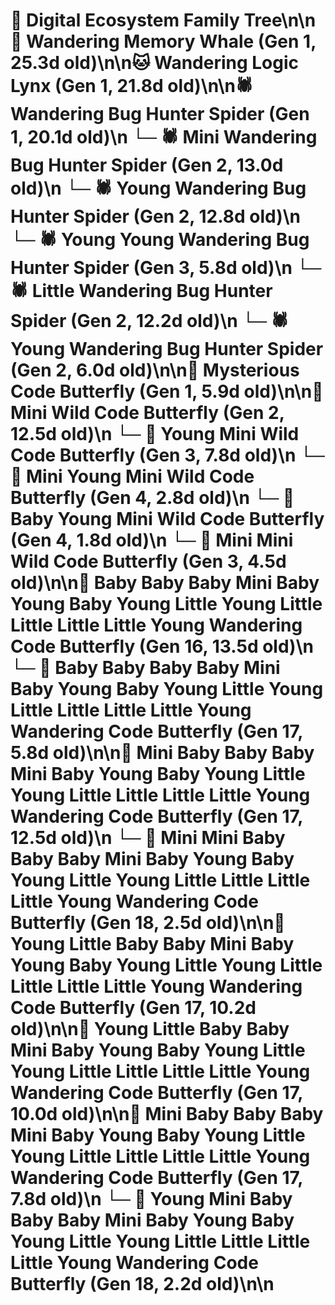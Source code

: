 # 🌳 Digital Ecosystem Family Tree\n\n🐋 Wandering Memory Whale (Gen 1, 25.3d old)\n\n🐱 Wandering Logic Lynx (Gen 1, 21.8d old)\n\n🕷️ Wandering Bug Hunter Spider (Gen 1, 20.1d old)\n  └─ 🕷️ Mini Wandering Bug Hunter Spider (Gen 2, 13.0d old)\n  └─ 🕷️ Young Wandering Bug Hunter Spider (Gen 2, 12.8d old)\n    └─ 🕷️ Young Young Wandering Bug Hunter Spider (Gen 3, 5.8d old)\n  └─ 🕷️ Little Wandering Bug Hunter Spider (Gen 2, 12.2d old)\n  └─ 🕷️ Young Wandering Bug Hunter Spider (Gen 2, 6.0d old)\n\n🦋 Mysterious Code Butterfly (Gen 1, 5.9d old)\n\n🦋 Mini Wild Code Butterfly (Gen 2, 12.5d old)\n  └─ 🦋 Young Mini Wild Code Butterfly (Gen 3, 7.8d old)\n    └─ 🦋 Mini Young Mini Wild Code Butterfly (Gen 4, 2.8d old)\n    └─ 🦋 Baby Young Mini Wild Code Butterfly (Gen 4, 1.8d old)\n  └─ 🦋 Mini Mini Wild Code Butterfly (Gen 3, 4.5d old)\n\n🦋 Baby Baby Baby Mini Baby Young Baby Young Little Young Little Little Little Little Young Wandering Code Butterfly (Gen 16, 13.5d old)\n  └─ 🦋 Baby Baby Baby Baby Mini Baby Young Baby Young Little Young Little Little Little Little Young Wandering Code Butterfly (Gen 17, 5.8d old)\n\n🦋 Mini Baby Baby Baby Mini Baby Young Baby Young Little Young Little Little Little Little Young Wandering Code Butterfly (Gen 17, 12.5d old)\n  └─ 🦋 Mini Mini Baby Baby Baby Mini Baby Young Baby Young Little Young Little Little Little Little Young Wandering Code Butterfly (Gen 18, 2.5d old)\n\n🦋 Young Little Baby Baby Mini Baby Young Baby Young Little Young Little Little Little Little Young Wandering Code Butterfly (Gen 17, 10.2d old)\n\n🦋 Young Little Baby Baby Mini Baby Young Baby Young Little Young Little Little Little Little Young Wandering Code Butterfly (Gen 17, 10.0d old)\n\n🦋 Mini Baby Baby Baby Mini Baby Young Baby Young Little Young Little Little Little Little Young Wandering Code Butterfly (Gen 17, 7.8d old)\n  └─ 🦋 Young Mini Baby Baby Baby Mini Baby Young Baby Young Little Young Little Little Little Little Young Wandering Code Butterfly (Gen 18, 2.2d old)\n\n